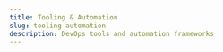 ```yaml
---
title: Tooling & Automation
slug: tooling-automation
description: DevOps tools and automation frameworks
---
```

